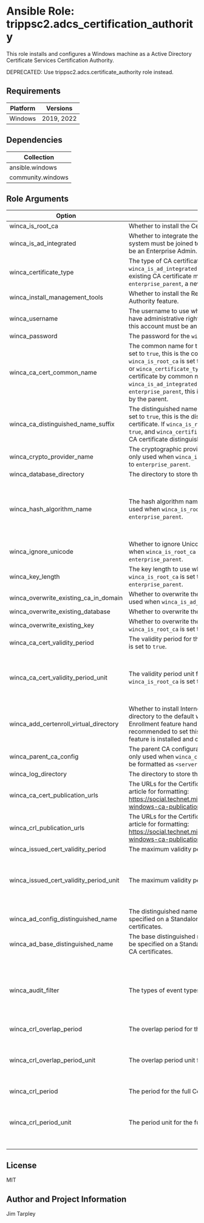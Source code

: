 <!-- BEGIN_ANSIBLE_DOCS -->

# Ansible Role: trippsc2.adcs_certification_authority
This role installs and configures a Windows machine as a Active Directory Certificate Services Certification Authority.

DEPRECATED: Use trippsc2.adcs.certificate_authority role instead.

## Requirements

| Platform | Versions |
| -------- | -------- |
| Windows | 2019, 2022 |

## Dependencies

| Collection |
| ---------- |
| ansible.windows |
| community.windows |

## Role Arguments
|Option|Description|Type|Required|Choices|Default|
|---|---|---|---|---|---|
| winca_is_root_ca | Whether to install the Certificate Authority as a Root CA. | bool | no |  | true |
| winca_is_ad_integrated | Whether to integrate the Certificate Authority with Active Directory. If `true`, the system must be joined to an Active Directory domain and the account used must be an Enterprise Admin. | bool | no |  | false |
| winca_certificate_type | The type of CA certificate. If `winca_is_root_ca` is set to `true` or `winca_is_ad_integrated` is set to `false`, this is ignored. If set to `existing`, an existing CA certificate matching `winca_ca_cert_common_name` is used. If set to `enterprise_parent`, a new CA certificate is generated and signed by the parent. | str | no | <ul><li>existing</li><li>enterprise_parent</li></ul> | existing |
| winca_install_management_tools | Whether to install the Remote Server Administration Tools (RSAT) for Certificate Authority feature. | bool | no |  | true |
| winca_username | The username to use when installing the Certificate Authority. This account must have administrative rights on the target system. If `winca_is_ad_integrated` is `true`, this account must be an Enterprise Admin. | str | yes |  |  |
| winca_password | The password for the `winca_username` account. | str | yes |  |  |
| winca_ca_cert_common_name | The common name for the Certificate Authority certificate. If `winca_is_root_ca` is set to `true`, this is the common name for the generated Root CA certificate. If `winca_is_root_ca` is set to `false` and either `winca_is_ad_integrated` is set to `false` or `winca_certificate_type` is set to `existing`, this is used to lookup the existing CA certificate by common name. If `winca_is_root_ca` is set to `false`, `winca_is_ad_integrated` is set to `true`, and `winca_certificate_type` is set to `enterprise_parent`, this is used as the CA certificate common name to be signed by the parent. | str | yes |  |  |
| winca_ca_distinguished_name_suffix | The distinguished name suffix for the Certificate Authority. If `winca_is_root_ca` is set to `true`, this is the distinguished name suffix for the generated Root CA certificate. If `winca_is_root_ca` is set to `false`, `winca_is_ad_integrated` is set to `true`, and `winca_certificate_type` is set to `enterprise_parent`, this is used as the CA certificate distinguished name suffix to be signed by the parent. | str | no |  |  |
| winca_crypto_provider_name | The cryptographic provider name to use when generating the CA key pair. This is only used when `winca_is_root_ca` is set to `true` or `winca_certificate_type` is set to `enterprise_parent`. | str | no |  | RSA#Microsoft Software Key Storage Provider |
| winca_database_directory | The directory to store the Certificate Authority database. | str | no |  | C:\Windows\system32\CertLog |
| winca_hash_algorithm_name | The hash algorithm name to use when generating the CA key pair. This is only used when `winca_is_root_ca` is set to `true` or `winca_certificate_type` is set to `enterprise_parent`. | str | no | <ul><li>sha256</li><li>sha3_256</li><li>sha3_384</li><li>sha3_512</li><li>sha384</li><li>sha512</li></ul> | sha256 |
| winca_ignore_unicode | Whether to ignore Unicode characters in the distinguished name. This is only used when `winca_is_root_ca` is set to `true` or `winca_certificate_type` is set to `enterprise_parent`. | bool | no |  | false |
| winca_key_length | The key length to use when generating the CA key pair. This is only used when `winca_is_root_ca` is set to `true` or `winca_certificate_type` is set to `enterprise_parent`. | int | no |  | 2048 |
| winca_overwrite_existing_ca_in_domain | Whether to overwrite the existing Certificate Authority in the domain. This is only used when `winca_is_ad_integrated` is set to `true`. | bool | no |  | false |
| winca_overwrite_existing_database | Whether to overwrite the existing Certificate Authority database. | bool | no |  | false |
| winca_overwrite_existing_key | Whether to overwrite the existing CA key pair. This is only used when `winca_is_root_ca` is set to `true`. | bool | no |  | false |
| winca_ca_cert_validity_period | The validity period for the CA certificate. This is only used when `winca_is_root_ca` is set to `true`. | int | no |  | 5 |
| winca_ca_cert_validity_period_unit | The validity period unit for the CA certificate. This is only used when `winca_is_root_ca` is set to `true`. | str | no | <ul><li>Hours</li><li>Days</li><li>Weeks</li><li>Months</li><li>Years</li></ul> | Years |
| winca_add_certenroll_virtual_directory | Whether to install Internet Information Services (IIS) and add the CertEnroll virtual directory to the default website. Installing the Certification Authority Web Enrollment feature handles this for you. If this is not an offline Root CA, it is recommended to set this to `true` or the Certification Authority Web Enrollment feature is installed and configured. | bool | no |  | false |
| winca_parent_ca_config | The parent CA configuration to use when generating the CA certificate. This is only used when `winca_certificate_type` is set to `enterprise_parent`. This should be formatted as `<server-fqdn>\<ca-common-name>`. | str | no |  |  |
| winca_log_directory | The directory to store the Certificate Authority log files. | str | no |  | C:\Windows\system32\CertLog |
| winca_ca_cert_publication_urls | The URLs for the Certificate Authority certificate publication. Refer to this Technet article for formatting: https://social.technet.microsoft.com/wiki/contents/articles/18590.recommended-windows-ca-publication-urls-flags-two-tier-small-scale-internal-cas.aspx | list of 'str' | no |  |  |
| winca_crl_publication_urls | The URLs for the Certificate Revocation List publication. Refer to this Technet article for formatting: https://social.technet.microsoft.com/wiki/contents/articles/18590.recommended-windows-ca-publication-urls-flags-two-tier-small-scale-internal-cas.aspx | list of 'str' | no |  |  |
| winca_issued_cert_validity_period | The maximum validity period for issued certificates. | int | no |  | 5 |
| winca_issued_cert_validity_period_unit | The maximum validity period unit for issued certificates. | str | no | <ul><li>Hours</li><li>Days</li><li>Weeks</li><li>Months</li><li>Years</li></ul> | Years |
| winca_ad_config_distinguished_name | The distinguished name for the Active Directory configuration. This is must be specified on a Standalone Root CA, if it is meant to sign Enterprise Subordinate CA certificates. | str | no |  |  |
| winca_ad_base_distinguished_name | The base distinguished name for the Active Directory configuration. This is must be specified on a Standalone Root CA, if it is meant to sign Enterprise Subordinate CA certificates. | str | no |  |  |
| winca_audit_filter | The types of event types to log for the Certificate Authority. | list of 'str' | no | <ul><li>StartAndStopADCS</li><li>BackupAndRestoreCADatabase</li><li>IssueAndManageCertificateRequests</li><li>RevokeCertificatesAndPublishCRLs</li><li>ChangeCASecuritySettings</li><li>StoreAndRetrieveArchivedKeys</li><li>ChangeCAConfiguration</li></ul> | ["StartAndStopADCS", "BackupAndRestoreCADatabase", "IssueAndManageCertificateRequests", "RevokeCertificatesAndPublishCRLs", "ChangeCASecuritySettings", "StoreAndRetrieveArchivedKeys", "ChangeCAConfiguration"] |
| winca_crl_overlap_period | The overlap period for the Certificate Revocation List deltas to be published. | int | no |  | 1 |
| winca_crl_overlap_period_unit | The overlap period unit for the Certificate Revocation List deltas to be published. | str | no | <ul><li>Hours</li><li>Days</li><li>Weeks</li><li>Months</li><li>Years</li></ul> | Days |
| winca_crl_period | The period for the full Certificate Revocation List to be published. | int | no |  | 1 |
| winca_crl_period_unit | The period unit for the full Certificate Revocation List to be published. | str | no | <ul><li>Hours</li><li>Days</li><li>Weeks</li><li>Months</li><li>Years</li></ul> | Days |


## License
MIT

## Author and Project Information
Jim Tarpley
<!-- END_ANSIBLE_DOCS -->
